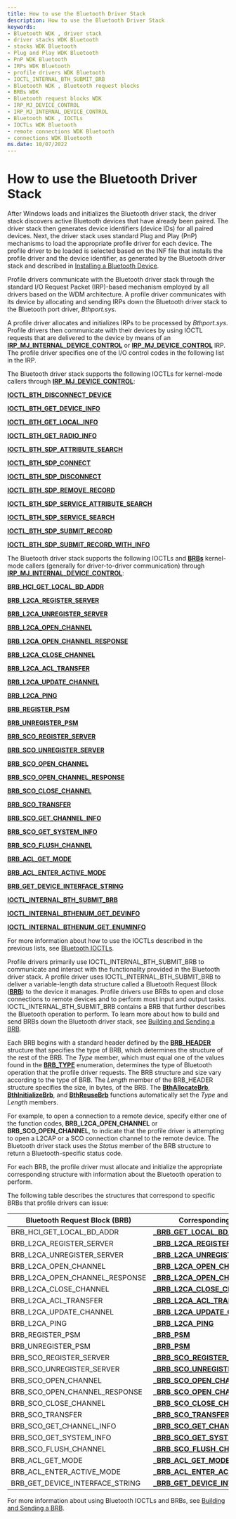 ```yaml
---
title: How to use the Bluetooth Driver Stack
description: How to use the Bluetooth Driver Stack
keywords:
- Bluetooth WDK , driver stack
- driver stacks WDK Bluetooth
- stacks WDK Bluetooth
- Plug and Play WDK Bluetooth
- PnP WDK Bluetooth
- IRPs WDK Bluetooth
- profile drivers WDK Bluetooth
- IOCTL_INTERNAL_BTH_SUBMIT_BRB
- Bluetooth WDK , Bluetooth request blocks
- BRBs WDK
- Bluetooth request blocks WDK
- IRP_MJ_DEVICE_CONTROL
- IRP_MJ_INTERNAL_DEVICE_CONTROL
- Bluetooth WDK , IOCTLs
- IOCTLs WDK Bluetooth
- remote connections WDK Bluetooth
- connections WDK Bluetooth
ms.date: 10/07/2022
---
```


# How to use the Bluetooth Driver Stack

After Windows loads and initializes the Bluetooth driver stack, the driver stack discovers active Bluetooth devices that have already been paired. The driver stack then generates device identifiers (device IDs) for all paired devices. Next, the driver stack uses standard Plug and Play (PnP) mechanisms to load the appropriate profile driver for each device. The profile driver to be loaded is selected based on the INF file that installs the profile driver and the device identifier, as generated by the Bluetooth driver stack and described in [Installing a Bluetooth Device](installing-a-bluetooth-device.md).

Profile drivers communicate with the Bluetooth driver stack through the standard I/O Request Packet (IRP)-based mechanism employed by all drivers based on the WDM architecture. A profile driver communicates with its device by allocating and sending IRPs down the Bluetooth driver stack to the Bluetooth port driver, *Bthport.sys*.

A profile driver allocates and initializes IRPs to be processed by *Bthport.sys*. Profile drivers then communicate with their devices by using IOCTL requests that are delivered to the device by means of an **[IRP_MJ_INTERNAL_DEVICE_CONTROL](../kernel/irp-mj-internal-device-control.md)** or **[IRP_MJ_DEVICE_CONTROL](../kernel/irp-mj-device-control.md)** IRP. The profile driver specifies one of the I/O control codes in the following list in the IRP.

The Bluetooth driver stack supports the following IOCTLs for kernel-mode callers through **[IRP_MJ_DEVICE_CONTROL](../kernel/irp-mj-device-control.md)**:

**[IOCTL_BTH_DISCONNECT_DEVICE](/windows-hardware/drivers/ddi/bthioctl/ni-bthioctl-ioctl_bth_disconnect_device)**

**[IOCTL_BTH_GET_DEVICE_INFO](/windows-hardware/drivers/ddi/bthioctl/ni-bthioctl-ioctl_bth_get_device_info)**

**[IOCTL_BTH_GET_LOCAL_INFO](/windows-hardware/drivers/ddi/bthioctl/ni-bthioctl-ioctl_bth_get_local_info)**

**[IOCTL_BTH_GET_RADIO_INFO](/windows-hardware/drivers/ddi/bthioctl/ni-bthioctl-ioctl_bth_get_radio_info)**

**[IOCTL_BTH_SDP_ATTRIBUTE_SEARCH](/windows-hardware/drivers/ddi/bthioctl/ni-bthioctl-ioctl_bth_sdp_attribute_search)**

**[IOCTL_BTH_SDP_CONNECT](/windows-hardware/drivers/ddi/bthioctl/ni-bthioctl-ioctl_bth_sdp_connect)**

**[IOCTL_BTH_SDP_DISCONNECT](/windows-hardware/drivers/ddi/bthioctl/ni-bthioctl-ioctl_bth_sdp_disconnect)**

**[IOCTL_BTH_SDP_REMOVE_RECORD](/windows-hardware/drivers/ddi/bthioctl/ni-bthioctl-ioctl_bth_sdp_remove_record)**

**[IOCTL_BTH_SDP_SERVICE_ATTRIBUTE_SEARCH](/windows-hardware/drivers/ddi/bthioctl/ni-bthioctl-ioctl_bth_sdp_service_attribute_search)**

**[IOCTL_BTH_SDP_SERVICE_SEARCH](/windows-hardware/drivers/ddi/bthioctl/ni-bthioctl-ioctl_bth_sdp_service_search)**

**[IOCTL_BTH_SDP_SUBMIT_RECORD](/windows-hardware/drivers/ddi/bthioctl/ni-bthioctl-ioctl_bth_sdp_submit_record)**

**[IOCTL_BTH_SDP_SUBMIT_RECORD_WITH_INFO](/windows-hardware/drivers/ddi/bthioctl/ni-bthioctl-ioctl_bth_sdp_submit_record_with_info)**

The Bluetooth driver stack supports the following IOCTLs and **[BRBs](/windows-hardware/drivers/ddi/bthddi/ns-bthddi-_brb)** kernel-mode callers (generally for driver-to-driver communication) through **[IRP_MJ_INTERNAL_DEVICE_CONTROL](../kernel/irp-mj-internal-device-control.md)**:

**[BRB_HCI_GET_LOCAL_BD_ADDR](/previous-versions/ff536611(v=vs.85))**

**[BRB_L2CA_REGISTER_SERVER](/previous-versions/ff536618(v=vs.85))**

**[BRB_L2CA_UNREGISTER_SERVER](/previous-versions/ff536619(v=vs.85))**

**[BRB_L2CA_OPEN_CHANNEL](/previous-versions/ff536615(v=vs.85))**

**[BRB_L2CA_OPEN_CHANNEL_RESPONSE](/previous-versions/ff536616(v=vs.85))**

**[BRB_L2CA_CLOSE_CHANNEL](/previous-versions/ff536614(v=vs.85))**

**[BRB_L2CA_ACL_TRANSFER](/previous-versions/ff536613(v=vs.85))**

**[BRB_L2CA_UPDATE_CHANNEL](/previous-versions/ff536620(v=vs.85))**

**[BRB_L2CA_PING](/previous-versions/ff536617(v=vs.85))**

**[BRB_REGISTER_PSM](/previous-versions/ff536621(v=vs.85))**

**[BRB_UNREGISTER_PSM](/previous-versions/ff536632(v=vs.85))**

**[BRB_SCO_REGISTER_SERVER](/previous-versions/ff536628(v=vs.85))**

**[BRB_SCO_UNREGISTER_SERVER](/previous-versions/ff536630(v=vs.85))**

**[BRB_SCO_OPEN_CHANNEL](/previous-versions/ff536626(v=vs.85))**

**[BRB_SCO_OPEN_CHANNEL_RESPONSE](/previous-versions/ff536627(v=vs.85))**

**[BRB_SCO_CLOSE_CHANNEL](/previous-versions/ff536622(v=vs.85))**

**[BRB_SCO_TRANSFER](/previous-versions/ff536629(v=vs.85))**

**[BRB_SCO_GET_CHANNEL_INFO](/previous-versions/ff536624(v=vs.85))**

**[BRB_SCO_GET_SYSTEM_INFO](/previous-versions/ff536625(v=vs.85))**

**[BRB_SCO_FLUSH_CHANNEL](/previous-versions/ff536623(v=vs.85))**

**[BRB_ACL_GET_MODE](/previous-versions/ff536609(v=vs.85))**

**[BRB_ACL_ENTER_ACTIVE_MODE](/previous-versions/ff536608(v=vs.85))**

**[BRB_GET_DEVICE_INTERFACE_STRING](/previous-versions/ff536610(v=vs.85))**

**[IOCTL_INTERNAL_BTH_SUBMIT_BRB](/windows-hardware/drivers/ddi/bthioctl/ni-bthioctl-ioctl_internal_bth_submit_brb)**

**[IOCTL_INTERNAL_BTHENUM_GET_DEVINFO](/windows-hardware/drivers/ddi/bthioctl/ni-bthioctl-ioctl_internal_bthenum_get_devinfo)**

**[IOCTL_INTERNAL_BTHENUM_GET_ENUMINFO](/windows-hardware/drivers/ddi/bthioctl/ni-bthioctl-ioctl_internal_bthenum_get_enuminfo)**

For more information about how to use the IOCTLs described in the previous lists, see [Bluetooth IOCTLs](bluetooth-ioctls2.md).

Profile drivers primarily use IOCTL_INTERNAL_BTH_SUBMIT_BRB to communicate and interact with the functionality provided in the Bluetooth driver stack. A profile driver uses IOCTL_INTERNAL_BTH_SUBMIT_BRB to deliver a variable-length data structure called a Bluetooth Request Block (**[BRB](/windows-hardware/drivers/ddi/bthddi/ns-bthddi-_brb)**) to the device it manages. Profile drivers use BRBs to open and close connections to remote devices and to perform most input and output tasks. IOCTL_INTERNAL_BTH_SUBMIT_BRB contains a BRB that further describes the Bluetooth operation to perform. To learn more about how to build and send BRBs down the Bluetooth driver stack, see [Building and Sending a BRB](building-and-sending-a-brb.md).

Each BRB begins with a standard header defined by the **[BRB_HEADER](/windows-hardware/drivers/ddi/bthddi/ns-bthddi-_brb_header)** structure that specifies the type of BRB, which determines the structure of the rest of the BRB. The *Type* member, which must equal one of the values found in the **[BRB_TYPE](/windows-hardware/drivers/ddi/bthddi/ne-bthddi-_brb_type)** enumeration, determines the type of Bluetooth operation that the profile driver requests. The BRB structure and size vary according to the type of BRB. The *Length* member of the BRB_HEADER structure specifies the size, in bytes, of the BRB. The **[BthAllocateBrb](/windows-hardware/drivers/ddi/bthddi/nc-bthddi-pfnbth_allocate_brb)**, **[BthInitializeBrb](/windows-hardware/drivers/ddi/bthddi/nc-bthddi-pfnbth_initialize_brb)**, and **[BthReuseBrb](/windows-hardware/drivers/ddi/bthddi/nc-bthddi-pfnbth_reuse_brb)** functions automatically set the *Type* and *Length* members.

For example, to open a connection to a remote device, specify either one of the function codes, **BRB_L2CA_OPEN_CHANNEL** or **BRB_SCO_OPEN_CHANNEL**, to indicate that the profile driver is attempting to open a L2CAP or a SCO connection channel to the remote device. The Bluetooth driver stack uses the *Status* member of the BRB structure to return a Bluetooth-specific status code.

For each BRB, the profile driver must allocate and initialize the appropriate corresponding structure with information about the Bluetooth operation to perform.

The following table describes the structures that correspond to specific BRBs that profile drivers can issue:

| Bluetooth Request Block (BRB) | Corresponding structure |
|--|--|
| BRB_HCI_GET_LOCAL_BD_ADDR | **[_BRB_GET_LOCAL_BD_ADDR](/windows-hardware/drivers/ddi/bthddi/ns-bthddi-_brb_get_local_bd_addr)** |
| BRB_L2CA_REGISTER_SERVER | **[_BRB_L2CA_REGISTER_SERVER](/windows-hardware/drivers/ddi/bthddi/ns-bthddi-_brb_l2ca_register_server)** |
| BRB_L2CA_UNREGISTER_SERVER | **[_BRB_L2CA_UNREGISTER_SERVER](/windows-hardware/drivers/ddi/bthddi/ns-bthddi-_brb_l2ca_unregister_server)** |
| BRB_L2CA_OPEN_CHANNEL | **[_BRB_L2CA_OPEN_CHANNEL](/windows-hardware/drivers/ddi/bthddi/ns-bthddi-_brb_l2ca_open_channel)** |
| BRB_L2CA_OPEN_CHANNEL_RESPONSE | **[_BRB_L2CA_OPEN_CHANNEL](/windows-hardware/drivers/ddi/bthddi/ns-bthddi-_brb_l2ca_open_channel)** |
| BRB_L2CA_CLOSE_CHANNEL | **[_BRB_L2CA_CLOSE_CHANNEL](/windows-hardware/drivers/ddi/bthddi/ns-bthddi-_brb_l2ca_close_channel)** |
| BRB_L2CA_ACL_TRANSFER | **[_BRB_L2CA_ACL_TRANSFER](/windows-hardware/drivers/ddi/bthddi/ns-bthddi-_brb_l2ca_acl_transfer)** |
| BRB_L2CA_UPDATE_CHANNEL | **[_BRB_L2CA_UPDATE_CHANNEL](/windows-hardware/drivers/ddi/bthddi/ns-bthddi-_brb_l2ca_update_channel)** |
| BRB_L2CA_PING | **[_BRB_L2CA_PING](/windows-hardware/drivers/ddi/bthddi/ns-bthddi-_brb_l2ca_ping)** |
| BRB_REGISTER_PSM | **[_BRB_PSM](/windows-hardware/drivers/ddi/bthddi/ns-bthddi-_brb_psm)** |
| BRB_UNREGISTER_PSM | **[_BRB_PSM](/windows-hardware/drivers/ddi/bthddi/ns-bthddi-_brb_psm)** |
| BRB_SCO_REGISTER_SERVER | **[_BRB_SCO_REGISTER_SERVER](/windows-hardware/drivers/ddi/bthddi/ns-bthddi-_brb_sco_register_server)** |
| BRB_SCO_UNREGISTER_SERVER | **[_BRB_SCO_UNREGISTER_SERVER](/windows-hardware/drivers/ddi/bthddi/ns-bthddi-_brb_sco_unregister_server)** |
| BRB_SCO_OPEN_CHANNEL | **[_BRB_SCO_OPEN_CHANNEL](/windows-hardware/drivers/ddi/bthddi/ns-bthddi-_brb_sco_open_channel)** |
| BRB_SCO_OPEN_CHANNEL_RESPONSE | **[_BRB_SCO_OPEN_CHANNEL](/windows-hardware/drivers/ddi/bthddi/ns-bthddi-_brb_sco_open_channel)** |
| BRB_SCO_CLOSE_CHANNEL | **[_BRB_SCO_CLOSE_CHANNEL](/windows-hardware/drivers/ddi/bthddi/ns-bthddi-_brb_sco_close_channel)** |
| BRB_SCO_TRANSFER | **[_BRB_SCO_TRANSFER](/windows-hardware/drivers/ddi/bthddi/ns-bthddi-_brb_sco_transfer)** |
| BRB_SCO_GET_CHANNEL_INFO | **[_BRB_SCO_GET_CHANNEL_INFO](/windows-hardware/drivers/ddi/bthddi/ns-bthddi-_brb_sco_get_channel_info)** |
| BRB_SCO_GET_SYSTEM_INFO | **[_BRB_SCO_GET_SYSTEM_INFO](/windows-hardware/drivers/ddi/bthddi/ns-bthddi-_brb_sco_get_system_info)** |
| BRB_SCO_FLUSH_CHANNEL | **[_BRB_SCO_FLUSH_CHANNEL](/windows-hardware/drivers/ddi/bthddi/ns-bthddi-_brb_sco_flush_channel)** |
| BRB_ACL_GET_MODE | **[_BRB_ACL_GET_MODE](/windows-hardware/drivers/ddi/bthddi/ns-bthddi-_brb_acl_get_mode)** |
| BRB_ACL_ENTER_ACTIVE_MODE | **[_BRB_ACL_ENTER_ACTIVE_MODE](/windows-hardware/drivers/ddi/bthddi/ns-bthddi-_brb_acl_enter_active_mode)** |
| BRB_GET_DEVICE_INTERFACE_STRING | **[_BRB_GET_DEVICE_INTERFACE_STRING](/windows-hardware/drivers/ddi/bthddi/ns-bthddi-_brb_get_device_interface_string)** |

For more information about using Bluetooth IOCTLs and BRBs, see [Building and Sending a BRB](building-and-sending-a-brb.md).
